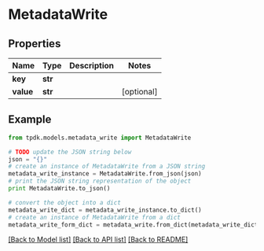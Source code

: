 # MetadataWrite



## Properties
Name | Type | Description | Notes
------------ | ------------- | ------------- | -------------
**key** | **str** |  | 
**value** | **str** |  | [optional] 

## Example

```python
from tpdk.models.metadata_write import MetadataWrite

# TODO update the JSON string below
json = "{}"
# create an instance of MetadataWrite from a JSON string
metadata_write_instance = MetadataWrite.from_json(json)
# print the JSON string representation of the object
print MetadataWrite.to_json()

# convert the object into a dict
metadata_write_dict = metadata_write_instance.to_dict()
# create an instance of MetadataWrite from a dict
metadata_write_form_dict = metadata_write.from_dict(metadata_write_dict)
```
[[Back to Model list]](../README.md#documentation-for-models) [[Back to API list]](../README.md#documentation-for-api-endpoints) [[Back to README]](../README.md)


